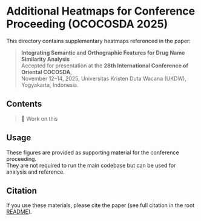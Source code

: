 # Additional Heatmaps for Conference Proceeding (OCOCOSDA 2025)

This directory contains supplementary heatmaps referenced in the paper:

> **Integrating Semantic and Orthographic Features for Drug Name Similarity Analysis**  
> Accepted for presentation at the **28th International Conference of Oriental COCOSDA**,  
> November 12–14, 2025, Universitas Kristen Duta Wacana (UKDW), Yogyakarta, Indonesia.

## Contents

> 🚧 Work on this

## Usage

These figures are provided as supporting material for the conference proceeding.  
They are not required to run the main codebase but can be used for analysis and reference.

## Citation

If you use these materials, please cite the paper (see full citation in the root [README](https://github.com/Mango-Cats/SemanticDrugSim)).
